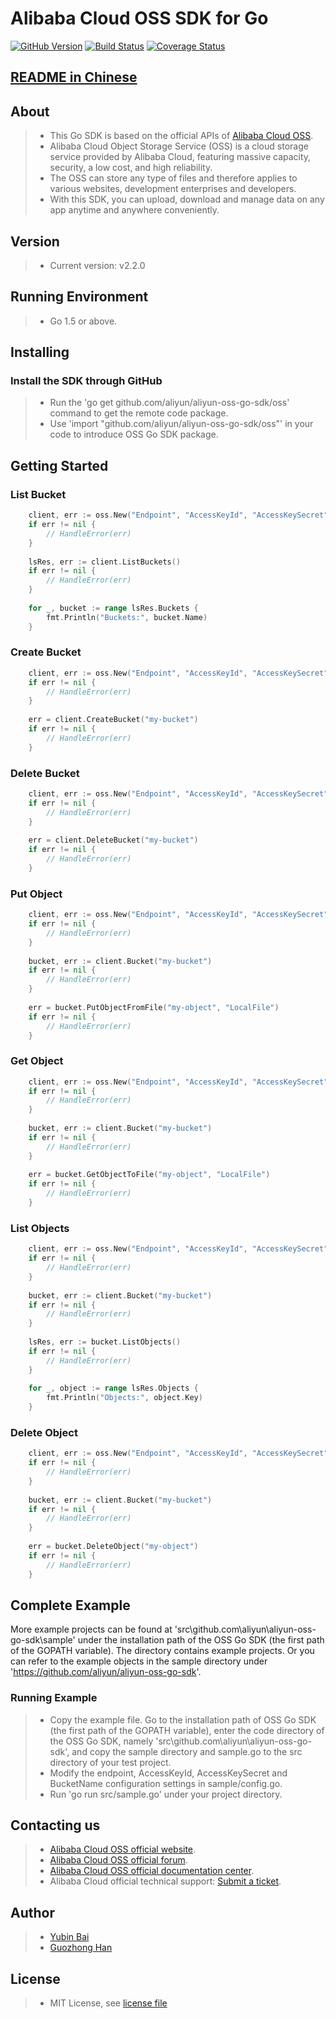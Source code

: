 # Alibaba Cloud OSS SDK for Go

[![GitHub Version](https://badge.fury.io/gh/aliyun%2Faliyun-oss-go-sdk.svg)](https://badge.fury.io/gh/aliyun%2Faliyun-oss-go-sdk)
[![Build Status](https://travis-ci.org/aliyun/aliyun-oss-go-sdk.svg?branch=master)](https://travis-ci.org/aliyun/aliyun-oss-go-sdk)
[![Coverage Status](https://coveralls.io/repos/github/aliyun/aliyun-oss-go-sdk/badge.svg?branch=master)](https://coveralls.io/github/aliyun/aliyun-oss-go-sdk?branch=master)

## [README in Chinese](https://github.com/aliyun/aliyun-oss-go-sdk/blob/master/README-CN.md)

## About
> - This Go SDK is based on the official APIs of [Alibaba Cloud OSS](http://www.aliyun.com/product/oss/).
> - Alibaba Cloud Object Storage Service (OSS) is a cloud storage service provided by Alibaba Cloud, featuring massive capacity, security, a low cost, and high reliability. 
> - The OSS can store any type of files and therefore applies to various websites, development enterprises and developers.
> - With this SDK, you can upload, download and manage data on any app anytime and anywhere conveniently. 

## Version
> - Current version: v2.2.0

## Running Environment
> - Go 1.5 or above. 

## Installing
### Install the SDK through GitHub
> - Run the 'go get github.com/aliyun/aliyun-oss-go-sdk/oss' command to get the remote code package.
> - Use 'import "github.com/aliyun/aliyun-oss-go-sdk/oss"' in your code to introduce OSS Go SDK package.

## Getting Started
### List Bucket
```go
    client, err := oss.New("Endpoint", "AccessKeyId", "AccessKeySecret")
    if err != nil {
        // HandleError(err)
    }
    
    lsRes, err := client.ListBuckets()
    if err != nil {
        // HandleError(err)
    }
    
    for _, bucket := range lsRes.Buckets {
        fmt.Println("Buckets:", bucket.Name)
    }
```

### Create Bucket
```go
    client, err := oss.New("Endpoint", "AccessKeyId", "AccessKeySecret")
    if err != nil {
        // HandleError(err)
    }
    
    err = client.CreateBucket("my-bucket")
    if err != nil {
        // HandleError(err)
    }
```
    
### Delete Bucket
```go
    client, err := oss.New("Endpoint", "AccessKeyId", "AccessKeySecret")
    if err != nil {
        // HandleError(err)
    }
    
    err = client.DeleteBucket("my-bucket")
    if err != nil {
        // HandleError(err)
    }
```

### Put Object
```go
    client, err := oss.New("Endpoint", "AccessKeyId", "AccessKeySecret")
    if err != nil {
        // HandleError(err)
    }
    
    bucket, err := client.Bucket("my-bucket")
    if err != nil {
        // HandleError(err)
    }
    
    err = bucket.PutObjectFromFile("my-object", "LocalFile")
    if err != nil {
        // HandleError(err)
    }
```

### Get Object
```go
    client, err := oss.New("Endpoint", "AccessKeyId", "AccessKeySecret")
    if err != nil {
        // HandleError(err)
    }
    
    bucket, err := client.Bucket("my-bucket")
    if err != nil {
        // HandleError(err)
    }
    
    err = bucket.GetObjectToFile("my-object", "LocalFile")
    if err != nil {
        // HandleError(err)
    }
```

### List Objects
```go
    client, err := oss.New("Endpoint", "AccessKeyId", "AccessKeySecret")
    if err != nil {
        // HandleError(err)
    }
    
    bucket, err := client.Bucket("my-bucket")
    if err != nil {
        // HandleError(err)
    }
    
    lsRes, err := bucket.ListObjects()
    if err != nil {
        // HandleError(err)
    }
    
    for _, object := range lsRes.Objects {
        fmt.Println("Objects:", object.Key)
    }
```
    
### Delete Object
```go
    client, err := oss.New("Endpoint", "AccessKeyId", "AccessKeySecret")
    if err != nil {
        // HandleError(err)
    }
    
    bucket, err := client.Bucket("my-bucket")
    if err != nil {
        // HandleError(err)
    }
    
    err = bucket.DeleteObject("my-object")
    if err != nil {
        // HandleError(err)
    }
```

##  Complete Example
More example projects can be found at 'src\github.com\aliyun\aliyun-oss-go-sdk\sample' under the installation path of the OSS Go SDK (the first path of the GOPATH variable). The directory contains example projects. 
Or you can refer to the example objects in the sample directory under 'https://github.com/aliyun/aliyun-oss-go-sdk'.

### Running Example
> - Copy the example file. Go to the installation path of OSS Go SDK (the first path of the GOPATH variable), enter the code directory of the OSS Go SDK, namely 'src\github.com\aliyun\aliyun-oss-go-sdk',
and copy the sample directory and sample.go to the src directory of your test project.
> - Modify the  endpoint, AccessKeyId, AccessKeySecret and BucketName configuration settings in sample/config.go.
> - Run 'go run src/sample.go' under your project directory.

## Contacting us
> - [Alibaba Cloud OSS official website](http://oss.aliyun.com).
> - [Alibaba Cloud OSS official forum](http://bbs.aliyun.com).
> - [Alibaba Cloud OSS official documentation center](http://www.aliyun.com/product/oss#Docs).
> - Alibaba Cloud official technical support: [Submit a ticket](https://workorder.console.aliyun.com/#/ticket/createIndex). 

## Author
> - [Yubin Bai](https://github.com/baiyubin)
> - [Guozhong Han](https://github.com/hangzws)

## License
> - MIT License, see [license file](LICENSE)

